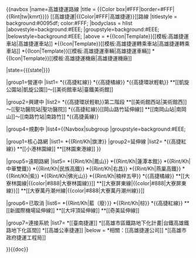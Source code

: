 {{navbox
|name=高雄捷運路線
|title = {{Color box|#FFF|border=#FFF|{{Rint|tw|kmrt}}}} [[高雄捷運|{{Color|#FFF|高雄捷運}}]]路線
|titlestyle = background:#0095df; color:#FFF;
|bodyclass = hlist
|abovestyle=background:#EEE;
|groupstyle=background:#EEE;
|belowstyle=background:#EEE;
|above = 
*{{Icon|Template}}[[模板:高雄捷運車站|高雄捷運車站]]
*{{Icon|Template}}[[模板:高雄捷運轉乘車站|高雄捷運轉乘車站]]
*{{Icon|Template}}[[模板:高雄捷運車輛|高雄捷運車輛]]
*{{Icon|Template}}[[模板:高雄捷運機廠|高雄捷運機廠]]

|state={{{state|}}}

|group1=營運中
|list1=
*{{高捷紅線}}
*{{高捷橘線}}
*{{高捷環狀輕軌}}
**[[凱旋公園站|凱旋公園]]～[[美術館車站|臺鐵美術館]]

|group2=興建中
|list2=
*{{高捷環狀輕軌}}第二階段
**[[美術館西站|美術館西]]～[[聖功醫院站|聖功醫院]]
*{{高捷紅線}}[[岡山路竹延伸線]]
**[[南岡山站|南岡山]]～[[南路竹站|南路竹]]
*{{高捷黃線}}

|group4=規劃中
|list4={{Navbox|subgroup
 |groupstyle=background:#EEE;

 |group1=核心路網
 |list1=
*{{Rint/Kh|旗津}}
 |group2=延伸線
 |list2=
*{{高捷紅線}}
**[[小港林園線]]
**[[林園東港線]]
}}

|group5=遠期路網
|list5=
*{{Rint/Kh|鳳山}}
*{{Rint/Kh|蓮潭本館}}
*{{Rint/Kh|中華雙鐵}}
*{{Rint/Kh|民族高鐵}}
*{{Rint/Kh|右昌}}
*{{Rint/Kh|燕巢高鐵}}
*{{Rint/Kh|紫}}
*{{Rint/Kh|佛光山}}
*{{Rint/Kh|楠梓五甲}}
*{{高捷橘線}}
**[[大寮林園線|{{color|#888|大寮林園線}}]]
**[[大寮屏東線|{{color|#888|大寮屏東線}}]]
**[[大寮萬丹潮州線|{{color|#888|大寮萬丹潮州線}}]]

|group6=已取消
|list6=
*{{Rint/Kh|藍（廢）}}
*{{Rint/Kh|棕}}
*{{高捷紅線}}
**[[新國際機場延伸線]]
**[[大坪頂延伸線]]
**[[奇美延伸線]]

|group7=連接系統
|list7=
*[[臺南捷運]]
*[[高雄市區鐵路地下化計畫|台鐵高雄鐵路地下化區間]]
*[[高雄公車捷運]]
|below =
*相關：[[高雄捷運公司]]
*[[高雄市政府捷運工程局]]

}}<noinclude>{{doc}}</noinclude>
